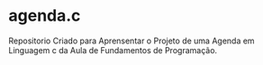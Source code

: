 # agenda.c
Repositorio Criado para Aprensentar o Projeto de uma Agenda em Linguagem c da Aula de Fundamentos de Programação.
